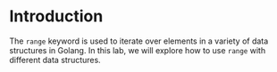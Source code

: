 # Introduction

The `range` keyword is used to iterate over elements in a variety of data structures in Golang. In this lab, we will explore how to use `range` with different data structures.
